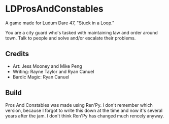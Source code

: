 # LDProsAndConstables

A game made for Ludum Dare 47, "Stuck in a Loop."

You are a city guard who's tasked with maintaining law and order around town. Talk to people and solve and/or escalate their problems.

## Credits

 - Art: Jess Mooney and Mike Peng
 - Writing: Rayne Taylor and Ryan Canuel
 - Bardic Magic: Ryan Canuel

## Build

Pros And Constables was made using Ren'Py. I don't remember which version, because I forgot to write this down at the time and now it's several years after the jam. I don't think Ren'Py has changed much rencely anyway.
